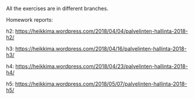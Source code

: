All the exercises are in different branches.

Homework reports:

h2: https://heikkima.wordpress.com/2018/04/04/palvelinten-hallinta-2018-h2/

h3: https://heikkima.wordpress.com/2018/04/16/palvelinten-hallinta-2018-h3/

h4: https://heikkima.wordpress.com/2018/04/23/palvelinten-hallinta-2018-h4/

h5: https://heikkima.wordpress.com/2018/05/07/palvelinten-hallinta-2018-h5/
